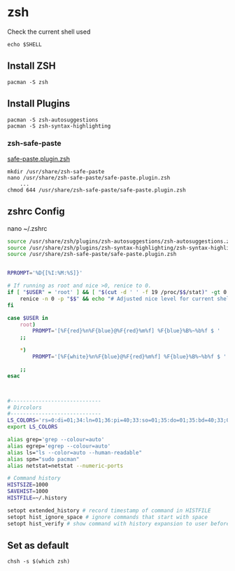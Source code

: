# zsh 

Check the current shell used  

    echo $SHELL

## Install ZSH

    pacman -S zsh
## Install Plugins

    pacman -S zsh-autosuggestions
    pacman -S zsh-syntax-highlighting
### zsh-safe-paste
[safe-paste.plugin.zsh](https://github.com/robbyrussell/oh-my-zsh/blob/master/plugins/safe-paste/safe-paste.plugin.zsh)

    mkdir /usr/share/zsh-safe-paste
    nano /usr/share/zsh-safe-paste/safe-paste.plugin.zsh
        ...
    chmod 644 /usr/share/zsh-safe-paste/safe-paste.plugin.zsh


## zshrc Config

nano ~/.zshrc
```bash
source /usr/share/zsh/plugins/zsh-autosuggestions/zsh-autosuggestions.zsh
source /usr/share/zsh/plugins/zsh-syntax-highlighting/zsh-syntax-highlighting.zsh
source /usr/share/zsh-safe-paste/safe-paste.plugin.zsh


RPROMPT='%D{[%I:%M:%S]}'

# If running as root and nice >0, renice to 0.
if [ "$USER" = 'root' ] && [ "$(cut -d ' ' -f 19 /proc/$$/stat)" -gt 0 ]; then
    renice -n 0 -p "$$" && echo "# Adjusted nice level for current shell to 0."
fi

case $USER in
    root)
        PROMPT='[%F{red}%n%F{blue}@%F{red}%m%f] %F{blue}%B%~%b%f $ '
    ;;

    *)  
        PROMPT='[%F{white}%n%F{blue}@%F{red}%m%f] %F{blue}%B%~%b%f $ '

    ;;
esac



#-----------------------------
# Dircolors
#-----------------------------
LS_COLORS='rs=0:di=01;34:ln=01;36:pi=40;33:so=01;35:do=01;35:bd=40;33;01:cd=40;33;01:or=40;31;01:su=37;41:sg=30;43:tw=30;42:ow=34;42:st=37;44:ex=01;32:';
export LS_COLORS

alias grep='grep --colour=auto'
alias egrep='egrep --colour=auto'
alias ls="ls --color=auto --human-readable"
alias spm="sudo pacman"
alias netstat=netstat --numeric-ports

# Command history 
HISTSIZE=1000
SAVEHIST=1000
HISTFILE=~/.history

setopt extended_history # record timestamp of command in HISTFILE
setopt hist_ignore_space # ignore commands that start with space
setopt hist_verify # show command with history expansion to user before running it

```

## Set as default 
`chsh -s $(which zsh)`
